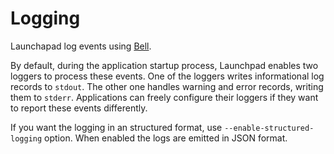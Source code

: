 # Logging

Launchapad log events using [Bell](https://github.com/ba-st/Bell).

By default, during the application startup process, Launchpad enables two loggers
to process these events. One of the loggers writes informational log records to
`stdout`. The other one handles warning and error records, writing them to `stderr`.
Applications can freely configure their loggers if they want to report these events
differently.

If you want the logging in an structured format, use `--enable-structured-logging`
option. When enabled the logs are emitted in JSON format.

